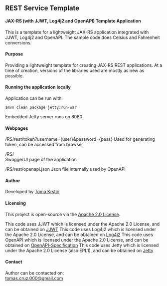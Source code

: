## REST Service Template

#### JAX-RS (with JJWT, Log4j2 and OpenAPI) Template Application

This is a template for a lightweight JAX-RS application integrated with JJWT, Log4j2 and OpenAPI. The sample code does Celsius and Fahrenheit conversions.

#### Purpose

Providing a lightweight template for creating JAX-RS REST applications. At a time of creation, versions of the libraries used are mostly as new as possible.

#### Running the application locally

Application can be run with:

    $mvn clean package jetty:run-war

Embedded Jetty server runs on 8080

#### Webpages

/RS/rest/token?username={user}&password={pass}
	Used for generating token, can be accessed from browser

/RS/  
	SwaggerUI page of the application  

/RS/rest/openapi.json
	Json file internally used by OpenAPI

#### Author

Developed by [Toma Krstić](https://github.com/TomasCruz/)

#### Licensing

This project is open-source via the [Apache 2.0 License](http://www.apache.org/licenses/LICENSE-2.0).

This code uses JJWT which is licensed under the Apache 2.0 License, and can be obtained on [JJWT](https://github.com/jwtk/jjwt)
This code uses Log4j2 which is licensed under the Apache 2.0 License, and can be obtained on [Log4j2](https://logging.apache.org/log4j/2.0/)
This code uses OpenAPI which is licensed under the Apache 2.0 License, and can be obtained on [OpenAPI-Specification](https://github.com/OAI/OpenAPI-Specification)
This code uses Jetty which is licensed under the Apache 2.0 License (also EPL1), and can be obtained on [Jetty](https://github.com/eclipse/jetty.project)

#### Contact

Author can be contacted on:  
tomas.cruz.000@gmail.com

